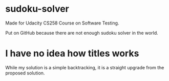 sudoku-solver
=============

Made for Udacity CS258 Course on Software Testing.

Put on GitHub because there are not enough sudoku solver in the world.


I have no idea how titles works
===============================

While my solution is a simple backtracking, it is a straight upgrade from the proposed solution.
